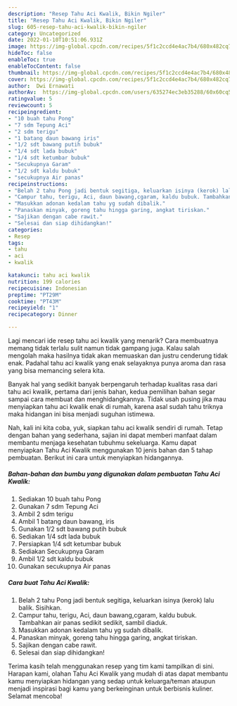 ```yaml
---
description: "Resep Tahu Aci Kwalik, Bikin Ngiler"
title: "Resep Tahu Aci Kwalik, Bikin Ngiler"
slug: 605-resep-tahu-aci-kwalik-bikin-ngiler
category: Uncategorized
date: 2022-01-10T10:51:06.931Z
image: https://img-global.cpcdn.com/recipes/5f1c2ccd4e4ac7b4/680x482cq70/tahu-aci-kwalik-foto-resep-utama.jpg
hideToc: false
enableToc: true
enableTocContent: false
thumbnail: https://img-global.cpcdn.com/recipes/5f1c2ccd4e4ac7b4/680x482cq70/tahu-aci-kwalik-foto-resep-utama.jpg
cover: https://img-global.cpcdn.com/recipes/5f1c2ccd4e4ac7b4/680x482cq70/tahu-aci-kwalik-foto-resep-utama.jpg
author:  Dwi Ernawati
authorAv:  https://img-global.cpcdn.com/users/635274ec3eb35288/60x60cq50/avatar.jpg
ratingvalue: 5
reviewcount: 5
recipeingredient:
- "10 buah tahu Pong"
- "7 sdm Tepung Aci"
- "2 sdm terigu"
- "1 batang daun bawang iris"
- "1/2 sdt bawang putih bubuk"
- "1/4 sdt lada bubuk"
- "1/4 sdt ketumbar bubuk"
- "Secukupnya Garam"
- "1/2 sdt kaldu bubuk"
- "secukupnya Air panas"
recipeinstructions:
- "Belah 2 tahu Pong jadi bentuk segitiga, keluarkan isinya (kerok) lalu balik. Sisihkan."
- "Campur tahu, terigu, Aci, daun bawang,cgaram, kaldu bubuk. Tambahkan air panas sedikit sedikit, sambil diaduk."
- "Masukkan adonan kedalam tahu yg sudah dibalik."
- "Panaskan minyak, goreng tahu hingga garing, angkat tiriskan."
- "Sajikan dengan cabe rawit."
- "Selesai dan siap dihidangkan!"
categories:
- Resep
tags:
- tahu
- aci
- kwalik

katakunci: tahu aci kwalik 
nutrition: 199 calories
recipecuisine: Indonesian
preptime: "PT29M"
cooktime: "PT43M"
recipeyield: "1"
recipecategory: Dinner

---
```



Lagi mencari ide resep tahu aci kwalik yang menarik? Cara membuatnya memang tidak terlalu sulit namun tidak gampang juga. Kalau salah mengolah maka hasilnya tidak akan memuaskan dan justru cenderung tidak enak. Padahal tahu aci kwalik yang enak selayaknya punya aroma dan rasa yang bisa memancing selera kita.




Banyak hal yang sedikit banyak berpengaruh terhadap kualitas rasa dari tahu aci kwalik, pertama dari jenis bahan, kedua pemilihan bahan segar sampai cara membuat dan menghidangkannya. Tidak usah pusing jika mau menyiapkan tahu aci kwalik enak di rumah, karena asal sudah tahu triknya maka hidangan ini bisa menjadi suguhan istimewa.


Nah, kali ini kita coba, yuk, siapkan tahu aci kwalik sendiri di rumah. Tetap dengan bahan yang sederhana, sajian ini dapat memberi manfaat dalam membantu menjaga kesehatan tubuhmu sekeluarga. Kamu dapat menyiapkan Tahu Aci Kwalik menggunakan 10 jenis bahan dan 5 tahap pembuatan. Berikut ini cara untuk menyiapkan hidangannya.

<!--inarticleads1-->

##### Bahan-bahan dan bumbu yang digunakan dalam pembuatan Tahu Aci Kwalik:

1. Sediakan 10 buah tahu Pong
1. Gunakan 7 sdm Tepung Aci
1. Ambil 2 sdm terigu
1. Ambil 1 batang daun bawang, iris
1. Gunakan 1/2 sdt bawang putih bubuk
1. Sediakan 1/4 sdt lada bubuk
1. Persiapkan 1/4 sdt ketumbar bubuk
1. Sediakan Secukupnya Garam
1. Ambil 1/2 sdt kaldu bubuk
1. Gunakan secukupnya Air panas




<!--inarticleads2-->

##### Cara buat Tahu Aci Kwalik:

1. Belah 2 tahu Pong jadi bentuk segitiga, keluarkan isinya (kerok) lalu balik. Sisihkan.
1. Campur tahu, terigu, Aci, daun bawang,cgaram, kaldu bubuk. Tambahkan air panas sedikit sedikit, sambil diaduk.
1. Masukkan adonan kedalam tahu yg sudah dibalik.
1. Panaskan minyak, goreng tahu hingga garing, angkat tiriskan.
1. Sajikan dengan cabe rawit.
1. Selesai dan siap dihidangkan!



Terima kasih telah menggunakan resep yang tim kami tampilkan di sini. Harapan kami, olahan Tahu Aci Kwalik yang mudah di atas dapat membantu kamu menyiapkan hidangan yang sedap untuk keluarga/teman ataupun menjadi inspirasi bagi kamu yang berkeinginan untuk berbisnis kuliner. Selamat mencoba!
